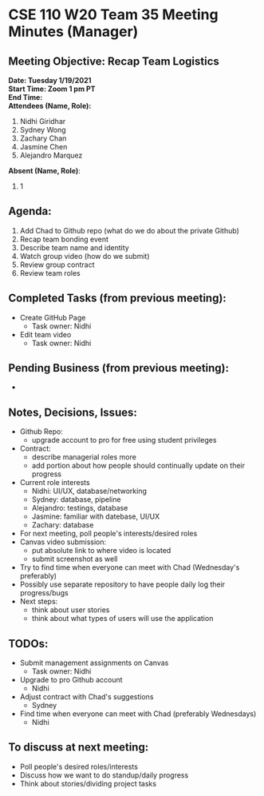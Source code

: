 # CSE 110 W20 Team 35 Meeting Minutes (Manager)

## Meeting Objective: Recap Team Logistics 

**Date: Tuesday 1/19/2021**  
**Start Time: Zoom 1 pm PT**  
**End Time:**  
**Attendees (Name, Role):**  
1. Nidhi Giridhar
2. Sydney Wong
3. Zachary Chan
4. Jasmine Chen
5. Alejandro Marquez

**Absent (Name, Role)**:  
1. 1

## Agenda: 
  1. Add Chad to Github repo (what do we do about the private Github)
  2. Recap team bonding event
  3. Describe team name and identity
  4. Watch group video (how do we submit)
  5. Review group contract
  6. Review team roles

## Completed Tasks (from previous meeting):
  * Create GitHub Page
    * Task owner: Nidhi
  * Edit team video
    * Task owner: Nidhi

## Pending Business (from previous meeting):
  *

## Notes, Decisions, Issues: 
  * Github Repo:
    * upgrade account to pro for free using student privileges
  * Contract:
    * describe managerial roles more
    * add portion about how people should continually update on their progress
  * Current role interests
    * Nidhi: UI/UX, database/networking
    * Sydney: database, pipeline
    * Alejandro: testings, database
    * Jasmine: familiar with datebase, UI/UX
    * Zachary: database
  * For next meeting, poll people's interests/desired roles
  * Canvas video submission:
    * put absolute link to where video is located
    * submit screenshot as well
  * Try to find time when everyone can meet with Chad (Wednesday's preferably)
  * Possibly use separate repository to have people daily log their progress/bugs
  * Next steps:
    * think about user stories
    * think about what types of users will use the application

## TODOs: 
  * Submit management assignments on Canvas
    * Task owner: Nidhi
  * Upgrade to pro Github account
    * Nidhi
  * Adjust contract with Chad's suggestions
    * Sydney
  * Find time when everyone can meet with Chad (preferably Wednesdays)
    * Nidhi

## To discuss at next meeting:
  * Poll people's desired roles/interests
  * Discuss how we want to do standup/daily progress
  * Think about stories/dividing project tasks



  